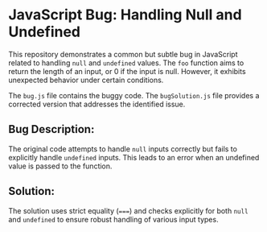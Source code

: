 # JavaScript Bug: Handling Null and Undefined

This repository demonstrates a common but subtle bug in JavaScript related to handling `null` and `undefined` values.  The `foo` function aims to return the length of an input, or 0 if the input is null. However, it exhibits unexpected behavior under certain conditions.

The `bug.js` file contains the buggy code. The `bugSolution.js` file provides a corrected version that addresses the identified issue.

## Bug Description:

The original code attempts to handle `null` inputs correctly but fails to explicitly handle `undefined` inputs.  This leads to an error when an undefined value is passed to the function.

## Solution:

The solution uses strict equality (`===`) and checks explicitly for both `null` and `undefined` to ensure robust handling of various input types.
